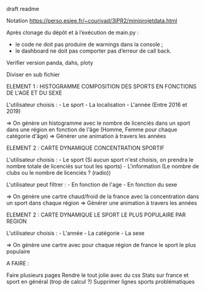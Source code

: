 draft readme

Notation
https://perso.esiee.fr/~courivad/3IPR2/miniprojetdata.html

Après clonage du dépôt et à l’exécution de main.py :
- le code ne doit pas produire de warnings dans la console ;
- le dashboard ne doit pas comporter pas d’erreur de call back.

Verifier version panda, dahs, ploty

Diviser en sub fichier


ELEMENT 1 : HISTOGRAMME COMPOSITION DES SPORTS EN FONCTIONS DE L'AGE ET DU SEXE

L'utilisateur choisis :
    - Le sport
    - La localisation
    - L'année (Entre 2016 et 2019)

=> On génère un histogramme avec le nombre de licenciés dans un sport dans une région en fonction de l'âge (Homme, Femme pour chaque catégorie d'âge)
    => Générer une animation à travers les années



ELEMENT 2 : CARTE DYNAMIQUE CONCENTRATION SPORTIF

L'utilisateur choisis :
    - Le sport (Si aucun sport n'est choisis, on prendra le nombre totale de licenciés sur tout les sports)
    - L'information (Le nombre de clubs ou le nombre de licenciés ? (radio))

L'utilisateur peut filtrer :
    - En fonction de l'age
    - En fonction du sexe

=> On génère une cartre chaud/froid de la france avec la concentration dans un sport dans chaque région
    => Générer une animation à travers les années

ELEMENT 2 : CARTE DYNAMIQUE LE SPORT LE PLUS POPULAIRE PAR REGION

L'utilisateur choisis :
    - L'année
    - La catégorie
    - La sexe


=> On génère une cartre avec pour chaque région de france le sport le plus populaire


A FAIRE :

Faire plusieurs pages
Rendre le tout jolie avec du css
Stats sur france et sport en général (trop de calcul ?)
Supprimer lignes sports problématiques